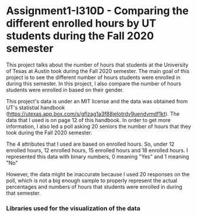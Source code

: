 # Assignment1-I310D - Comparing the different enrolled hours by UT students during the Fall 2020 semester 

This project talks about the number of hours that students at the University of Texas at Austin took during the Fall 2020 semester. The main goal of this project is to see the different number of hours students were enrolled in during this semester. In this project, I also compare the number of hours students were enrolled in based on their gender.

This project's data is under an MIT license and the data was obtained from UT's statistial handbook (https://utexas.app.box.com/s/gflzag1a3f88jelotrdv9uendvmdf1kt). The data that I used is on page 12 of this handbook. In order to get more information, I also led a poll asking 20 seniors the number of hours that they took during the Fall 2020 semester.

The 4 attributes that I used are based on enrolled hours. So, under 12 enrolled hours, 12 enrolled hours, 15 enrolled hours and 18 enrolled hours. I represented this data with binary numbers, 0 meaning "Yes" and 1 meaning "No"

However, the data might be inaccurate because I used 20 responses on the poll, which is not a big enough sample to properly represent the actual percentages and numbers of hours that students were enrolled in during that semester.

### Libraries used for the visualization of the data 
